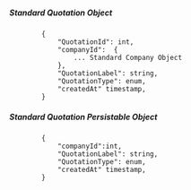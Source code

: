 ##### Standard Quotation Object
			{
                "QuotationId": int,
                "companyId":  {
					... Standard Company Object
				},
                "QuotationLabel": string,
                "QuotationType": enum,
                "createdAt" timestamp,
			}
            
##### Standard Quotation Persistable Object
			{
            	"companyId":int, 
                "QuotationLabel": string,
                "QuotationType": enum,
                "createdAt" timestamp,
			}

